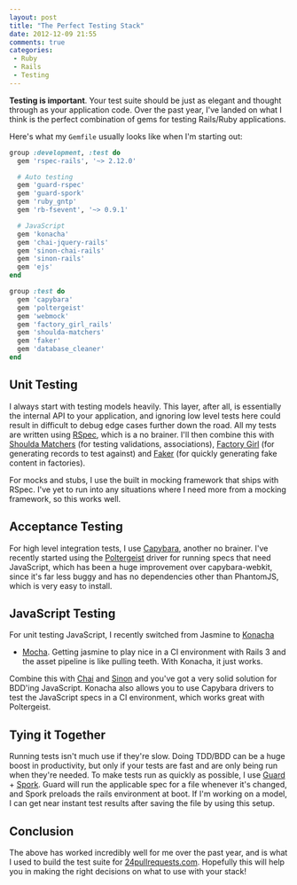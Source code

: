 ```yaml
---
layout: post
title: "The Perfect Testing Stack"
date: 2012-12-09 21:55
comments: true
categories:
 - Ruby
 - Rails
 - Testing
---
```


**Testing is important**. Your test suite should be just as elegant and thought
through as your application code. Over the past year, I've landed on what I think
is the perfect combination of gems for testing Rails/Ruby applications.

Here's what my `Gemfile` usually looks like when I'm starting out:

```ruby
group :development, :test do
  gem 'rspec-rails', '~> 2.12.0'

  # Auto testing
  gem 'guard-rspec'
  gem 'guard-spork'
  gem 'ruby_gntp'
  gem 'rb-fsevent', '~> 0.9.1'

  # JavaScript
  gem 'konacha'
  gem 'chai-jquery-rails'
  gem 'sinon-chai-rails'
  gem 'sinon-rails'
  gem 'ejs'
end

group :test do
  gem 'capybara'
  gem 'poltergeist'
  gem 'webmock'
  gem 'factory_girl_rails'
  gem 'shoulda-matchers'
  gem 'faker'
  gem 'database_cleaner'
end
```

## Unit Testing

I always start with testing models heavily. This layer, after all, is
essentially the internal API to your application, and ignoring low level tests
here could result in difficult to debug edge cases further down the road. All
my tests are written using [RSpec](https://github.com/rspec/rspec), which is a no brainer. I'll then combine this with
[Shoulda Matchers](https://github.com/thoughtbot/shoulda-matchers) (for testing validations, associations), [Factory Girl](https://github.com/thoughtbot/factory_girl)
(for generating records to test against) and [Faker](http://faker.rubyforge.org/) (for quickly generating fake
content in factories).

For mocks and stubs, I use the built in mocking framework that ships with
RSpec. I've yet to run into any situations where I need more from a mocking
framework, so this works well.

## Acceptance Testing

For high level integration tests, I use [Capybara](https://github.com/jnicklas/capybara), another no brainer. I've
recently started using the [Poltergeist](https://github.com/jonleighton/poltergeist) driver for running specs that need
JavaScript, which has been a huge improvement over capybara-webkit, since it's
far less buggy and has no dependencies other than PhantomJS, which is very
easy to install.

## JavaScript Testing

For unit testing JavaScript, I recently switched from Jasmine to [Konacha](https://github.com/jfirebaugh/konacha)
+ [Mocha](http://visionmedia.github.com/mocha/). Getting jasmine to play nice in a CI environment with Rails 3 and
the asset pipeline is like pulling teeth. With Konacha, it just works.

Combine this with [Chai](http://chaijs.com/) and [Sinon](http://sinonjs.org/) and you've got a very solid solution
for BDD'ing JavaScript. Konacha also allows you to use Capybara drivers to test
the JavaScript specs in a CI environment, which works great with Poltergeist.

## Tying it Together

Running tests isn't much use if they're slow. Doing TDD/BDD can be a huge boost in
productivity, but only if your tests are fast and are only being run when
they're needed. To make tests run as quickly as possible, I use [Guard](https://github.com/guard/guard) +
[Spork](https://github.com/sporkrb/spork). Guard will run the applicable spec for a file whenever it's changed,
and Spork preloads the rails environment at boot. If I'm working on a model, I
can get near instant test results after saving the file by using this setup.

## Conclusion

The above has worked incredibly well for me over the past year, and is what I
used to build the test suite for [24pullrequests.com](https://github.com/andrew/24pullrequests). Hopefully this will help
you in making the right decisions on what to use with your stack!
